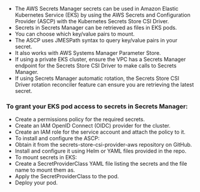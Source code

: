 - The AWS Secrets Manager secrets can be used in Amazon Elastic Kubernetes Service (EKS) by using the AWS Secrets and Configuration Provider (ASCP) with the Kubernetes Secrets Store CSI Driver.
- Secrets in Secrets Manager can be retrieved as files in EKS pods. 
- You can choose which key/value pairs to mount. 
- The ASCP uses JMESPath syntax to query key/value pairs in your secret. 
- It also works with AWS Systems Manager Parameter Store. 
- If using a private EKS cluster, ensure the VPC has a Secrets Manager endpoint for the Secrets Store CSI Driver to make calls to Secrets Manager. 
- If using Secrets Manager automatic rotation, the Secrets Store CSI Driver rotation reconciler feature can ensure you are retrieving the latest secret. 

###  To grant your EKS pod access to secrets in Secrets Manager: 
- Create a permissions policy for the required secrets. 
- Create an IAM OpenID Connect (OIDC) provider for the cluster. 
- Create an IAM role for the service account and attach the policy to it. 
- To install and configure the ASCP: 
- Obtain it from the secrets-store-csi-provider-aws repository on GitHub. 
- Install and configure it using Helm or YAML files provided in the repo. 
- To mount secrets in EKS: 
- Create a SecretProviderClass YAML file listing the secrets and the file name to mount them as. 
- Apply the SecretProviderClass to the pod. 
- Deploy your pod.